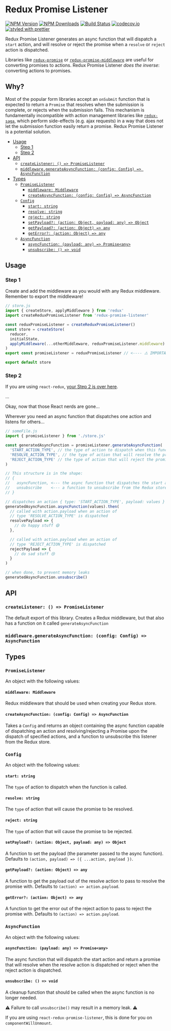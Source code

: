 # Redux Promise Listener

[![NPM Version](https://img.shields.io/npm/v/redux-promise-listener.svg?style=flat)](https://www.npmjs.com/package/redux-promise-listener)
[![NPM Downloads](https://img.shields.io/npm/dm/redux-promise-listener.svg?style=flat)](https://npm-stat.com/charts.html?package=redux-promise-listener)
[![Build Status](https://travis-ci.org/erikras/redux-promise-listener.svg?branch=master)](https://travis-ci.org/erikras/redux-promise-listener)
[![codecov.io](https://codecov.io/gh/erikras/redux-promise-listener/branch/master/graph/badge.svg)](https://codecov.io/gh/erikras/redux-promise-listener)
[![styled with prettier](https://img.shields.io/badge/styled_with-prettier-ff69b4.svg)](https://github.com/prettier/prettier)

Redux Promise Listener generates an async function that will dispatch a `start` action, and will resolve or reject the promise when a `resolve` or `reject` action is dispatched.

Libraries like [`redux-promise`](https://github.com/redux-utilities/redux-promise) or [`redux-promise-middleware`](https://github.com/pburtchaell/redux-promise-middleware) are useful for converting promises to actions. Redux Promise Listener _does the inverse_: converting actions to promises.

## Why?

Most of the popular form libraries accept an `onSubmit` function that is expected to return a `Promise` that resolves when the submission is complete, or rejects when the submission fails. This mechanism is fundamentally incompatible with action management libraries like [`redux-saga`](https://redux-saga.js.org), which perform side-effects (e.g. ajax requests) in a way that does not let the submission function easily return a promise. Redux Promise Listener is a potential solution.

<!-- START doctoc generated TOC please keep comment here to allow auto update -->
<!-- DON'T EDIT THIS SECTION, INSTEAD RE-RUN doctoc TO UPDATE -->
<!-- DON'T EDIT THIS SECTION, INSTEAD RE-RUN doctoc TO UPDATE -->

- [Usage](#usage)
  - [Step 1](#step-1)
  - [Step 2](#step-2)
- [API](#api)
  - [`createListener: () => PromiseListener`](#createlistener---promiselistener)
  - [`middleware.generateAsyncFunction: (config: Config) => AsyncFunction`](#middlewaregenerateasyncfunction-config-config--asyncfunction)
- [Types](#types)
  - [`PromiseListener`](#promiselistener)
    - [`middleware: Middleware`](#middleware-middleware)
    - [`createAsyncFunction: (config: Config) => AsyncFunction`](#createasyncfunction-config-config--asyncfunction)
  - [`Config`](#config)
    - [`start: string`](#start-string)
    - [`resolve: string`](#resolve-string)
    - [`reject: string`](#reject-string)
    - [`setPayload?: (action: Object, payload: any) => Object`](#setpayload-action-object-payload-any--object)
    - [`getPayload?: (action: Object) => any`](#getpayload-action-object--any)
    - [`getError?: (action: Object) => any`](#geterror-action-object--any)
  - [`AsyncFunction`](#asyncfunction)
    - [`asyncFunction: (payload: any) => Promise<any>`](#asyncfunction-payload-any--promiseany)
    - [`unsubscribe: () => void`](#unsubscribe---void)

<!-- END doctoc generated TOC please keep comment here to allow auto update -->

## Usage

### Step 1

Create and add the middleware as you would with any Redux middleware. Remember to export the middleware!

```jsx
// store.js
import { createStore, applyMiddleware } from 'redux'
import createReduxPromiseListener from 'redux-promise-listener'

const reduxPromiseListener = createReduxPromiseListener()
const store = createStore(
  reducer,
  initialState,
  applyMiddleware(...otherMiddleware, reduxPromiseListener.middleware)
)
export const promiseListener = reduxPromiseListener // <---- ⚠️ IMPORTANT ⚠️

export default store
```

### Step 2

If you are using `react-redux`, [your Step 2 is over here](https://github.com/erikras/react-redux-promise-listener#step-2).

...

Okay, now that those React nerds are gone...

Wherever you need an async function that dispatches one action and listens for others...

```jsx
// someFile.js
import { promiseListener } from './store.js'

const generatedAsyncFunction = promiseListener.generateAsyncFunction(
  'START_ACTION_TYPE', // the type of action to dispatch when this function is called
  'RESOLVE_ACTION_TYPE', // the type of action that will resolve the promise
  'REJECT_ACTION_TYPE' // the type of action that will reject the promise
)

// This structure is in the shape:
// {
//   asyncFunction, <--- the async function that dispatches the start action and returns a Promise
//   unsubscribe    <--- a function to unsubscribe from the Redux store
// }

// dispatches an action { type: 'START_ACTION_TYPE', payload: values }
generatedAsyncFunction.asyncFunction(values).then(
  // called with action.payload when an action of
  // type 'RESOLVE_ACTION_TYPE' is dispatched
  resolvePayload => {
    // do happy stuff 😄
  },

  // called with action.payload when an action of
  // type 'REJECT_ACTION_TYPE' is dispatched
  rejectPayload => {
    // do sad stuff 😢
  }
)

// when done, to prevent memory leaks
generatedAsyncFunction.unsubscribe()
```

## API

### `createListener: () => PromiseListener`

The default export of this library. Creates a Redux middleware, but that also has a function on it called `generateAsyncFunction`

### `middleware.generateAsyncFunction: (config: Config) => AsyncFunction`

## Types

### `PromiseListener`

An object with the following values:

#### `middleware: Middleware`

Redux middleware that should be used when creating your Redux store.

#### `createAsyncFunction: (config: Config) => AsyncFunction`

Takes a `Config` and returns an object containing the async function capable of dispatching an action and resolving/rejecting a Promise upon the dispatch of specified actions, and a function to unsubscribe this listener from the Redux store.

### `Config`

An object with the following values:

#### `start: string`

The `type` of action to dispatch when the function is called.

#### `resolve: string`

The `type` of action that will cause the promise to be resolved.

#### `reject: string`

The `type` of action that will cause the promise to be rejected.

#### `setPayload?: (action: Object, payload: any) => Object`

A function to set the payload (the parameter passed to the async function). Defaults to `(action, payload) => ({ ...action, payload })`.

#### `getPayload?: (action: Object) => any`

A function to get the payload out of the resolve action to pass to resolve the promise with. Defaults to `(action) => action.payload`.

#### `getError?: (action: Object) => any`

A function to get the error out of the reject action to pass to reject the promise with. Defaults to `(action) => action.payload`.

### `AsyncFunction`

An object with the following values:

#### `asyncFunction: (payload: any) => Promise<any>`

The async function that will dispatch the start action and return a promise that will resolve when the resolve action is dispatched or reject when the reject action is dispatched.

#### `unsubscribe: () => void`

A cleanup function that should be called when the async function is no longer needed.

⚠️ Failure to call `unsubscribe()` may result in a memory leak. ⚠️

If you are using `react-redux-promise-listener`, this is done for you on `componentWillUnmount`.
